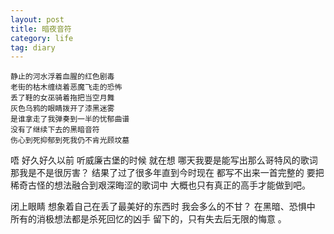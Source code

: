 ```yaml
---
layout: post
title: 暗夜音符
category: life
tag: diary
---
```



    静止的河水浮着血腥的红色剧毒
    老街的枯木缠绕着恶魔飞走的恐怖
    丢了鞋的女巫骑着拖把当空月舞
    灰色乌鸦的眼睛拨开了漆黑迷雾
    是谁拿走了我弹奏到一半的忧郁曲谱
    没有了继续下去的黑暗音符
    伤心到死抑郁到死我仍不肯光顾坟墓

唔 好久好久以前 听威廉古堡的时候
就在想 哪天我要是能写出那么哥特风的歌词
那我是不是很厉害？
结果了过了很多年直到今时现在 都写不出来一首完整的
要把稀奇古怪的想法融合到艰深晦涩的歌词中
大概也只有真正的高手才能做到吧。

闭上眼睛 
想象着自己在丢了最美好的东西时
我会多么的不甘？
在黑暗、恐惧中 所有的消极想法都是杀死回忆的凶手
留下的，只有失去后无限的悔意 。
